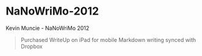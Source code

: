 NaNoWriMo-2012
==============

Kevin Muncie - NaNoWriMo 2012

>Purchased WriteUp on iPad for mobile Markdown writing synced with Dropbox